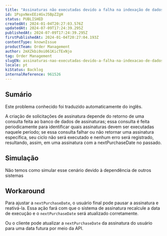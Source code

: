```yaml
---
title: "Assinaturas não executadas devido a falha na indexação de dados ou falha na consulta de dados mestre"
id: 1PspxNexEEz4GvJ5BpZZgH
status: PUBLISHED
createdAt: 2024-01-04T20:27:03.576Z
updatedAt: 2024-07-09T17:24:39.295Z
publishedAt: 2024-07-09T17:24:39.295Z
firstPublishedAt: 2024-01-04T20:27:04.193Z
contentType: knownIssue
productTeam: Order Management
author: 2mXZkbi0oi061KicTExNjo
tag: Order Management
slugEN: assinaturas-nao-executadas-devido-a-falha-na-indexacao-de-dados-ou-falha-na-consulta-de-dados-mestre
locale: pt
kiStatus: Backlog
internalReference: 961526
---
```


## Sumário

<div class="alert alert-info">
  <p>Este problema conhecido foi traduzido automaticamente do inglês.</p>
</div>


A criação de solicitações de assinatura depende do retorno de uma consulta feita ao banco de dados de assinaturas; essa consulta é feita periodicamente para identificar quais assinaturas devem ser executadas naquele período; se essa consulta falhar ou não retornar uma assinatura específica, seu ciclo não será executado e nenhum erro será registrado, resultando, assim, em uma assinatura com a nextPurchaseDate no passado.

## Simulação


Não temos como simular esse cenário devido à dependência de outros sistemas

## Workaround


Para ajustar a `nextPurchaseDate`, o usuário final pode pausar a assinatura e reativá-la. Essa ação fará com que o sistema de assinatura recalcule a data de execução e o `nextPurchaseDate` será atualizado corretamente.

Ou o cliente pode atualizar a `nextPurchaseDate` da assinatura do usuário para uma data futura por meio da API.





